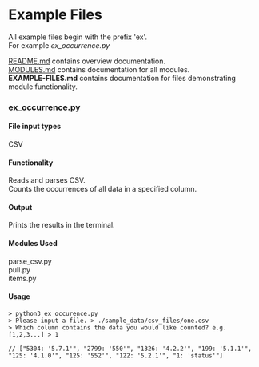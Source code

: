# Example Files  
All example files begin with the prefix 'ex'.  
For example *ex_occurrence.py*

[README.md](../README.md) contains overview documentation.  
[MODULES.md](/docs/MODULES.md) contains documentation for all modules.  
__EXAMPLE-FILES.md__ contains documentation for files demonstrating module functionality.

### ex_occurrence.py  
#### File input types  
CSV  
#### Functionality  
Reads and parses CSV.  
Counts the occurrences of all data in a specified column.
#### Output  
Prints the results in the terminal.

#### Modules Used  
parse_csv.py  
pull.py  
items.py

#### Usage
```
> python3 ex_occurence.py
> Please input a file. > ./sample_data/csv_files/one.csv
> Which column contains the data you would like counted? e.g.[1,2,3...] > 1

// ["5304: '5.7.1'", "2799: '550'", "1326: '4.2.2'", "199: '5.1.1'", "125: '4.1.0'", "125: '552'", "122: '5.2.1'", "1: 'status'"]
```
